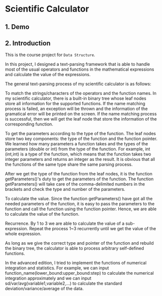 # Scientific Calculator

## 1. Demo

## 2. Introduction

This is the course project for `Data Structure`.

In this project, I designed a text-parsing framework that is able to handle most of the usual operators and functions in the mathematical expressions and calculate the value of the expressions.

The general text-parsing process of my scientific calculator is as follows:

To match the strings/characters of the operators and the function names.
In my scientific calculator, there is a built-in binary tree whose leaf nodes store all information for the supported functions. If the name matching process is failed, an exception will be thrown and the information of the gramatical error will be printed on the screen. If the name matching process is successful, then we will get the leaf node that store the information of the corresponding function.

To get the parameters according to the type of the function.
The leaf nodes store two key components: the type of the function and the function pointer. We learned how many parameters a function takes and the types of the parameters (double or int) from the type of the function. For example, int (int,int) is a type of the function, which means that the function takes two integer parameters and returns an integer as the result. It is obvious that all the functions of the same type share the same parsing process.

After we get the type of the function from the leaf nodes, it is the function getParameters()'s duty to get the parameters of the function. The function getParameters() will take care of the comma-delimited numbers in the brackets and check the type and number of the parameters.

To calculate the value. Since the function getParameters() have got all the needed parameters of the function, it is easy to pass the parameters to the function and call the function using the function pointer. Hence, we are able to calculate the value of the function.

Recurrence. By 1 to 3 we are able to calculate the value of a sub-expression. Repeat the process 1~3 recurrently until we get the value of the whole expression.

As long as we give the correct type and pointer of the function and rebuild the binary tree, the calculator is able to process arbitrary self-defined functions.

In the advanced edition, I tried to implement the functions of numerical integration and statistics. For example, we can input function_name(lower_bound:upper_bound:step) to calculate the numerical integration approximately and we can input sd/var/avg(variable1,variable2,...) to calculate the standard deviation/variance/average of the data.
